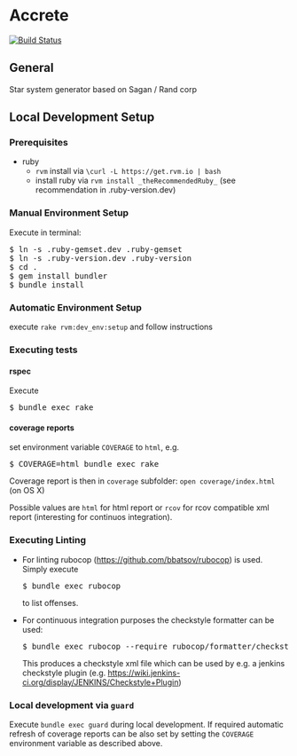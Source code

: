 # Accrete

[![Build Status](https://travis-ci.org/monolar/accrete-rb.svg?branch=master)](https://travis-ci.org/monolar/accrete-rb)

## General

Star system generator based on Sagan / Rand corp

## Local Development Setup

### Prerequisites

* ruby
    * `rvm` install via `\curl -L https://get.rvm.io | bash`
    * install ruby via `rvm install _theRecommendedRuby_` (see recommendation in .ruby-version.dev)

### Manual Environment Setup

Execute in terminal:

<pre>
$ ln -s .ruby-gemset.dev .ruby-gemset
$ ln -s .ruby-version.dev .ruby-version
$ cd .
$ gem install bundler
$ bundle install
</pre>

### Automatic Environment Setup

execute `rake rvm:dev_env:setup` and follow instructions

### Executing tests

#### rspec

Execute

<pre>
$ bundle exec rake
</pre>

#### coverage reports

set environment variable `COVERAGE` to `html`, e.g.

<pre>
$ COVERAGE=html bundle exec rake
</pre>

Coverage report is then in `coverage` subfolder: `open coverage/index.html` (on OS X)

Possible values are `html` for html report or `rcov` for rcov compatible xml report (interesting for continuos integration).

### Executing Linting

* For linting rubocop (https://github.com/bbatsov/rubocop) is used. Simply execute

  <pre>
  $ bundle exec rubocop
  </pre>

  to list offenses.

* For continuous integration purposes the checkstyle formatter can be used:

  <pre>
  $ bundle exec rubocop --require rubocop/formatter/checkstyle_formatter --format RuboCop::Formatter::CheckstyleFormatter --no-color --out checkstyle
  </pre>

  This produces a checkstyle xml file which can be used by e.g. a jenkins checkstyle plugin (e.g. https://wiki.jenkins-ci.org/display/JENKINS/Checkstyle+Plugin)

### Local development via `guard`

Execute `bundle exec guard` during local development. If required automatic refresh of coverage reports can be also set by setting the `COVERAGE` environment variable as described above.
